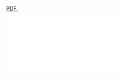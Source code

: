 <a href="files/CV_Dillon_Sean.pdf"  type="application/pdf">PDF.</a>

<embed src="files/CV_Dillon_Sean.pdf" type="application/pdf" />
